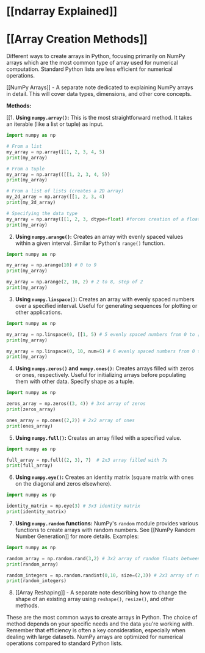 # [[ndarray Explained]]
# [[Array Creation Methods]] 
Different ways to create arrays in Python, focusing primarily on NumPy arrays which are the most common type of array used for numerical computation.  Standard Python lists are less efficient for numerical operations.

[[NumPy Arrays]] -  A separate note dedicated to explaining NumPy arrays in detail.  This will cover data types, dimensions, and other core concepts.

**Methods:**

[[1. **Using `numpy.array()`:** This is the most straightforward method.  It takes an iterable (like a list or tuple) as input.

```python
import numpy as np

# From a list
my_array = np.array([[1, 2, 3, 4, 5)
print(my_array)

# From a tuple
my_array = np.array(([[1, 2, 3, 4, 5))
print(my_array)

# From a list of lists (creates a 2D array)
my_2d_array = np.array([[1, 2, 3, 4)
print(my_2d_array)

# Specifying the data type
my_array = np.array([[1, 2, 3, dtype=float) #forces creation of a floating point array
print(my_array)
```

2. **Using `numpy.arange()`:** Creates an array with evenly spaced values within a given interval. Similar to Python's `range()` function.

```python
import numpy as np

my_array = np.arange(10) # 0 to 9
print(my_array)

my_array = np.arange(2, 10, 2) # 2 to 8, step of 2
print(my_array)
```

3. **Using `numpy.linspace()`:** Creates an array with evenly spaced numbers over a specified interval.  Useful for generating sequences for plotting or other applications.

```python
import numpy as np

my_array = np.linspace(0, [[1, 5) # 5 evenly spaced numbers from 0 to [[1 (inclusive)
print(my_array)

my_array = np.linspace(0, 10, num=6) # 6 evenly spaced numbers from 0 to 10
print(my_array)

```

4. **Using `numpy.zeros()` and `numpy.ones()`:** Creates arrays filled with zeros or ones, respectively.  Useful for initializing arrays before populating them with other data.  Specify shape as a tuple.

```python
import numpy as np

zeros_array = np.zeros((3, 4)) # 3x4 array of zeros
print(zeros_array)

ones_array = np.ones((2,2)) # 2x2 array of ones
print(ones_array)

```

5. **Using `numpy.full()`:** Creates an array filled with a specified value.

```python
import numpy as np

full_array = np.full((2, 3), 7)  # 2x3 array filled with 7s
print(full_array)
```

6. **Using `numpy.eye()`:** Creates an identity matrix (square matrix with ones on the diagonal and zeros elsewhere).

```python
import numpy as np

identity_matrix = np.eye(3) # 3x3 identity matrix
print(identity_matrix)
```

7. **Using `numpy.random` functions:**  NumPy's `random` module provides various functions to create arrays with random numbers.  See [[NumPy Random Number Generation]] for more details.  Examples:


```python
import numpy as np

random_array = np.random.rand(3,2) # 3x2 array of random floats between 0 and [[1
print(random_array)

random_integers = np.random.randint(0,10, size=(2,3)) # 2x3 array of random integers between 0 and 9
print(random_integers)
```

8.  [[Array Reshaping]] -  A separate note describing how to change the shape of an existing array using `reshape()`, `resize()`, and other methods.



These are the most common ways to create arrays in Python.  The choice of method depends on your specific needs and the data you're working with.  Remember that efficiency is often a key consideration, especially when dealing with large datasets. NumPy arrays are optimized for numerical operations compared to standard Python lists.
